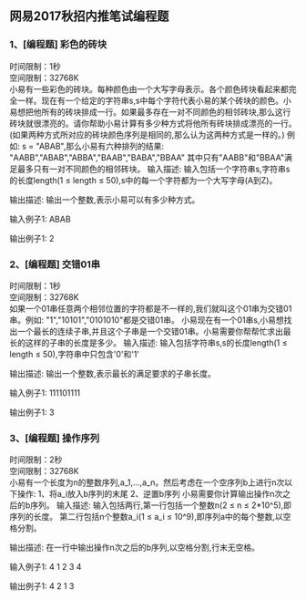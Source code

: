 ## 网易2017秋招内推笔试编程题
### 1、[编程题] 彩色的砖块<br>
时间限制：1秒<br>
空间限制：32768K<br>
小易有一些彩色的砖块。每种颜色由一个大写字母表示。各个颜色砖块看起来都完全一样。现在有一个给定的字符串s,s中每个字符代表小易的某个砖块的颜色。小易想把他所有的砖块排成一行。如果最多存在一对不同颜色的相邻砖块,那么这行砖块就很漂亮的。请你帮助小易计算有多少种方式将他所有砖块排成漂亮的一行。(如果两种方式所对应的砖块颜色序列是相同的,那么认为这两种方式是一样的。)
例如: s = "ABAB",那么小易有六种排列的结果:
"AABB","ABAB","ABBA","BAAB","BABA","BBAA"
其中只有"AABB"和"BBAA"满足最多只有一对不同颜色的相邻砖块。 
输入描述:
输入包括一个字符串s,字符串s的长度length(1 ≤ length ≤ 50),s中的每一个字符都为一个大写字母(A到Z)。


输出描述:
输出一个整数,表示小易可以有多少种方式。

输入例子1:
ABAB

输出例子1:
2

### 2、[编程题] 交错01串<br>
时间限制：1秒<br>
空间限制：32768K<br>
如果一个01串任意两个相邻位置的字符都是不一样的,我们就叫这个01串为交错01串。例如: "1","10101","0101010"都是交错01串。
小易现在有一个01串s,小易想找出一个最长的连续子串,并且这个子串是一个交错01串。小易需要你帮帮忙求出最长的这样的子串的长度是多少。
输入描述:
输入包括字符串s,s的长度length(1 ≤ length ≤ 50),字符串中只包含'0'和'1'


输出描述:
输出一个整数,表示最长的满足要求的子串长度。

输入例子1:
111101111

输出例子1:
3

### 3、[编程题] 操作序列<br>
时间限制：2秒<br>
空间限制：32768K<br>
小易有一个长度为n的整数序列,a_1,...,a_n。然后考虑在一个空序列b上进行n次以下操作:
1、将a_i放入b序列的末尾
2、逆置b序列
小易需要你计算输出操作n次之后的b序列。 
输入描述:
输入包括两行,第一行包括一个整数n(2 ≤ n ≤ 2*10^5),即序列的长度。
第二行包括n个整数a_i(1 ≤ a_i ≤ 10^9),即序列a中的每个整数,以空格分割。


输出描述:
在一行中输出操作n次之后的b序列,以空格分割,行末无空格。

输入例子1:
4
1 2 3 4

输出例子1:
4 2 1 3
